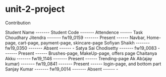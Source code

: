# unit-2-project


Contribution


Student Name         -------  Student Code  -------  Attendence  ------   Task
Choudhary Jitendra   -------	fw19_0159     -------  Present     ------   Navbar, Home-page, cart-page, payment-page, skincare-page
Sofiyan Shaikh       -------	fw19_0350     -------  Absent      ------      -
Satya Sai Chodisetty -------  fw19_0083     -------  Present     ------   Brushes-page, MakeUp-page, offers page
Chaitanya Akku       -------  fw19_1146     -------  Present     ------   Trending-page
Ak Ab(ajay kumar)    -------  fw19_0841     -------  Present     ------   login-page, and bottom part
Sanjay Kumar         -------  fw19_0014     -------  Absent      ------       -
